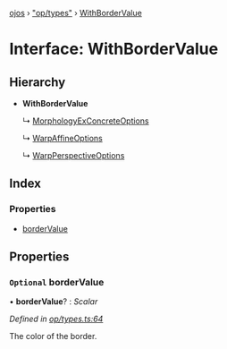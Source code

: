 [ojos](../README.md) › ["op/types"](../modules/_op_types_.md) › [WithBorderValue](_op_types_.withbordervalue.md)

# Interface: WithBorderValue

## Hierarchy

* **WithBorderValue**

  ↳ [MorphologyExConcreteOptions](_op_morphologyex_.morphologyexconcreteoptions.md)

  ↳ [WarpAffineOptions](_op_warpaffine_.warpaffineoptions.md)

  ↳ [WarpPerspectiveOptions](_op_warpperspective_.warpperspectiveoptions.md)

## Index

### Properties

* [borderValue](_op_types_.withbordervalue.md#optional-bordervalue)

## Properties

### `Optional` borderValue

• **borderValue**? : *Scalar*

*Defined in [op/types.ts:64](https://github.com/cancerberoSgx/mirada/blob/3544b58/ojos/src/op/types.ts#L64)*

The color of the border.
